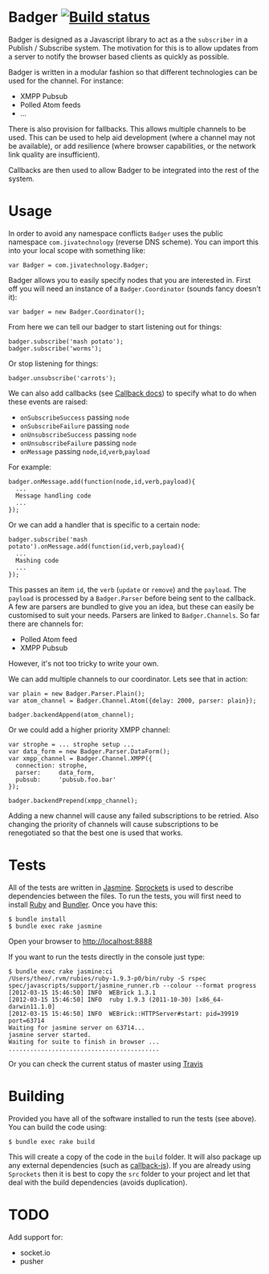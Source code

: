 Badger [![Build status](https://secure.travis-ci.org/theozaurus/badger-js.png)](http://travis-ci.org/theozaurus/badger-js)
======

Badger is designed as a Javascript library to act as a the `subscriber` in a
Publish / Subscribe system. The motivation for this is to allow updates from a
server to notify the browser based clients as quickly as possible.

Badger is written in a modular fashion so that different technologies can be
used for the channel. For instance:

 - XMPP Pubsub
 - Polled Atom feeds
 - ...

There is also provision for fallbacks. This allows multiple channels to be used.
This can be used to help aid development (where a channel may not be available),
or add resilience (where browser capabilities, or the network link quality are
insufficient).

Callbacks are then used to allow Badger to be integrated into the rest of the
system.

Usage
=====

In order to avoid any namespace conflicts `Badger` uses the public namespace
`com.jivatechnology` (reverse DNS scheme). You can import this into your local
scope with something like:

    var Badger = com.jivatechnology.Badger;

Badger allows you to easily specify nodes that you are interested in. First off
you will need an instance of a `Badger.Coordinator` (sounds fancy doesn't it):

    var badger = new Badger.Coordinator();

From here we can tell our badger to start listening out for things:

    badger.subscribe('mash potato');
    badger.subscribe('worms');

Or stop listening for things:

    badger.unsubscribe('carrots');

We can also add callbacks (see [Callback docs](https://github.com/theozaurus/callback-js))
to specify what to do when these events are raised:

 - `onSubscribeSuccess` passing `node`
 - `onSubscribeFailure` passing `node`
 - `onUnsubscribeSuccess` passing `node`
 - `onUnsubscribeFailure` passing `node`
 - `onMessage` passing `node`,`id`,`verb`,`payload`

For example:

    badger.onMessage.add(function(node,id,verb,payload){
      ...
      Message handling code
      ...
    });

Or we can add a handler that is specific to a certain node:

    badger.subscribe('mash potato').onMessage.add(function(id,verb,payload){
      ...
      Mashing code
      ...
    });

This passes an item `id`, the `verb` (`update` or `remove`) and the `payload`.
The `payload` is processed by a `Badger.Parser` before being sent to the callback.
A few are parsers are bundled to give you an idea, but these can easily be
customised to suit your needs. Parsers are linked to `Badger.Channels`. So far
there are channels for:

 - Polled Atom feed
 - XMPP Pubsub

However, it's not too tricky to write your own.

We can add multiple channels to our coordinator. Lets see that in action:

    var plain = new Badger.Parser.Plain();
    var atom_channel = Badger.Channel.Atom({delay: 2000, parser: plain});

    badger.backendAppend(atom_channel);

Or we could add a higher priority XMPP channel:

    var strophe = ... strophe setup ...
    var data_form = new Badger.Parser.DataForm();
    var xmpp_channel = Badger.Channel.XMPP({
      connection: strophe,
      parser:     data_form,
      pubsub:     'pubsub.foo.bar'
    });

    badger.backendPrepend(xmpp_channel);

Adding a new channel will cause any failed subscriptions to be retried. Also
changing the priority of channels will cause subscriptions to be renegotiated
so that the best one is used that works.

Tests
=====

All of the tests are written in [Jasmine](http://pivotal.github.com/jasmine/).
[Sprockets](https://github.com/sstephenson/sprockets) is used to describe
dependencies between the files. To run the tests, you will first need to
install [Ruby](http://ruby-lang.org) and [Bundler](http://gembundler.com/).
Once you have this:

    $ bundle install
    $ bundle exec rake jasmine

Open your browser to [http://localhost:8888](http://localhost:8888)

If you want to run the tests directly in the console just type:

    $ bundle exec rake jasmine:ci
    /Users/theo/.rvm/rubies/ruby-1.9.3-p0/bin/ruby -S rspec spec/javascripts/support/jasmine_runner.rb --colour --format progress
    [2012-03-15 15:46:50] INFO  WEBrick 1.3.1
    [2012-03-15 15:46:50] INFO  ruby 1.9.3 (2011-10-30) [x86_64-darwin11.1.0]
    [2012-03-15 15:46:50] INFO  WEBrick::HTTPServer#start: pid=39919 port=63714
    Waiting for jasmine server on 63714...
    jasmine server started.
    Waiting for suite to finish in browser ...
    ..........................................

Or you can check the current status of master using [Travis](http://travis-ci.org/#!/theozaurus/badger-js)

Building
========

Provided you have all of the software installed to run the tests (see above).
You can build the code using:

    $ bundle exec rake build

This will create a copy of the code in the `build` folder. It will also package
up any external dependencies (such as [callback-js](http://github.com/theozaurus/callback-js)).
If you are already using `Sprockets` then it is best to copy the `src` folder
to your project and let that deal with the build dependencies (avoids
duplication).

TODO
====

Add support for:

 - socket.io
 - pusher
